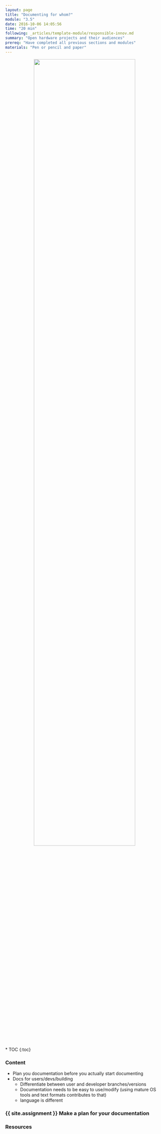 ```yaml
---
layout: page
title: "Documenting for whom?"
module: "3.5"
date: 2016-10-06 14:05:56
time: "20 min"
following: _articles/template-module/responsible-innov.md
summary: "Open hardware projects and their audiences"
prereq: "Have completed all previous sections and modules"
materials: "Pen or pencil and paper"
---
```

<p align="center">
<img src="https://raw.githubusercontent.com/ohwmakers/OHM-curriculum/gh-pages/img/work_in_progress_banner.svg" width="80%"/>
</p>
* TOC
{:toc}

### Content

- Plan you documentation before you actually start documenting
- Docs for users/devs/building
  - Differentiate between user and developer branches/versions
  - Documentation needs to be easy to use/modify (using mature OS tools and text formats contributes to that)
  - language is different 

### {{ site.assignment }} Make a plan for your documentation


### Resources
